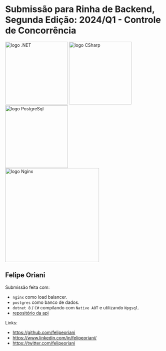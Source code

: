 # Submissão para Rinha de Backend, Segunda Edição: 2024/Q1 - Controle de Concorrência

<img src="https://upload.wikimedia.org/wikipedia/commons/thumb/7/7d/Microsoft_.NET_logo.svg/456px-Microsoft_.NET_logo.svg.png" alt="logo .NET" width="200" height="auto">
<img src="https://upload.wikimedia.org/wikipedia/commons/thumb/d/d2/C_Sharp_Logo_2023.svg/1280px-C_Sharp_Logo_2023.svg.png" alt="logo CSharp" width="200" height="auto">
<br />
<img src="https://upload.wikimedia.org/wikipedia/commons/2/29/Postgresql_elephant.svg" alt="logo PostgreSql" width="200" height="auto">
<br />
<img src="https://upload.wikimedia.org/wikipedia/commons/c/c5/Nginx_logo.svg" alt="logo Nginx" width="300" height="auto">

## Felipe Oriani

Submissão feita com:
- `nginx` como load balancer.
- `postgres` como banco de dados.
- `dotnet 8` / `C#` compilando com `Native AOT` e utilizando `Npgsql`.
- [repositório da api](https://github.com/felipeoriani/rinha-backend-24q1)

Links:
- https://github.com/felipeoriani
- https://www.linkedin.com/in/felipeoriani/
- https://twitter.com/felipeoriani
